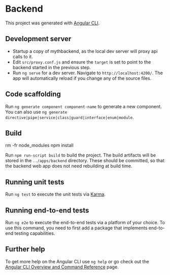 # Backend

This project was generated with [Angular CLI](https://github.com/angular/angular-cli).

## Development server

- Startup a copy of mythbackend, as the local dev server will proxy api calls to it.
- Edit `src/proxy.conf.js` and ensure the `target` is set to point to the backend started in the previous step.
- Run `ng serve` for a dev server. Navigate to `http://localhost:4200/`. The app will automatically reload if you change any of the source files.

## Code scaffolding

Run `ng generate component component-name` to generate a new component. You can also use `ng generate directive|pipe|service|class|guard|interface|enum|module`.

## Build

rm -fr node_modules
npm install

Run `npm run-script build` to build the project. The build artifacts will be stored in the `../apps/backend` directory.
These should be committed, so that the backend web app does not need rebuilding at build time.

## Running unit tests

Run `ng test` to execute the unit tests via [Karma](https://karma-runner.github.io).

## Running end-to-end tests

Run `ng e2e` to execute the end-to-end tests via a platform of your choice. To use this command, you need to first add a package that implements end-to-end testing capabilities.

## Further help

To get more help on the Angular CLI use `ng help` or go check out the [Angular CLI Overview and Command Reference](https://angular.io/cli) page.
